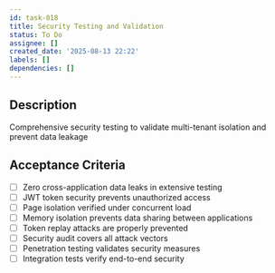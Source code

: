 ```yaml
---
id: task-018
title: Security Testing and Validation
status: To Do
assignee: []
created_date: '2025-08-13 22:22'
labels: []
dependencies: []
---
```


## Description

Comprehensive security testing to validate multi-tenant isolation and prevent data leakage

## Acceptance Criteria

- [ ] Zero cross-application data leaks in extensive testing
- [ ] JWT token security prevents unauthorized access
- [ ] Page isolation verified under concurrent load
- [ ] Memory isolation prevents data sharing between applications
- [ ] Token replay attacks are properly prevented
- [ ] Security audit covers all attack vectors
- [ ] Penetration testing validates security measures
- [ ] Integration tests verify end-to-end security

